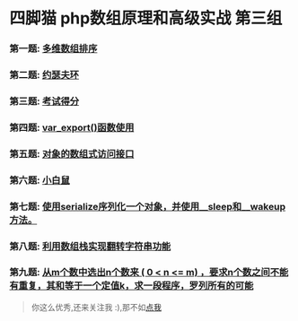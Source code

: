 # 四脚猫 php数组原理和高级实战 第三组

### 第一题: [多维数组排序](array-1.php)

### 第二题: [约瑟夫环](array-2.php)  
    
### 第三题:  [考试得分](array-3.php)    

### 第四题: [var_export()函数使用](array_4.php)  

### 第五题: [对象的数组式访问接口](array-5.php)  

### 第六题:  [小白鼠](array-6.php)  

### 第七题: [使用serialize序列化一个对象，并使用__sleep和__wakeup方法。](array-7.php)  

### 第八题: [利用数组栈实现翻转字符串功能](array-8.php)  

### 第九题: [从m个数中选出n个数来 ( 0 < n <= m) ，要求n个数之间不能有重复，其和等于一个定值k，求一段程序，罗列所有的可能](array-9.php)  



> 你这么优秀,还来关注我 :),那不如[点我](http://imshuai.cn/)





